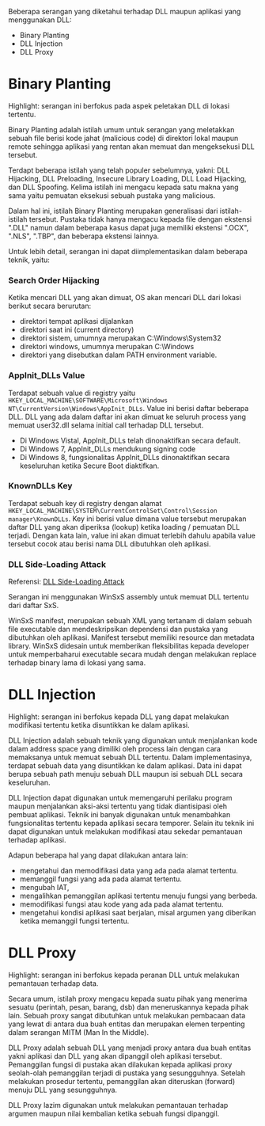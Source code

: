 Beberapa serangan yang diketahui terhadap DLL maupun aplikasi yang menggunakan DLL:

- Binary Planting
- DLL Injection
- DLL Proxy

# Binary Planting

Highlight: serangan ini berfokus pada aspek peletakan DLL di lokasi tertentu.

Binary Planting adalah istilah umum untuk serangan yang meletakkan sebuah file berisi kode jahat (malicious code) di direktori lokal maupun remote sehingga aplikasi yang rentan akan memuat dan mengeksekusi DLL tersebut.

Terdapt beberapa istilah yang telah populer sebelumnya, yakni: DLL Hijacking, DLL Preloading, Insecure Library Loading, DLL Load Hijacking, dan DLL Spoofing. Kelima istilah ini mengacu kepada satu makna yang sama yaitu pemuatan eksekusi sebuah pustaka yang malicious. 

Dalam hal ini, istilah Binary Planting merupakan generalisasi dari istilah-istilah tersebut. Pustaka tidak hanya mengacu kepada file dengan ekstensi ".DLL" namun dalam beberapa kasus dapat juga memiliki ekstensi ".OCX", ".NLS", ".TBP", dan beberapa ekstensi lainnya.

Untuk lebih detail, serangan ini dapat diimplementasikan dalam beberapa teknik, yaitu:

### Search Order Hijacking

Ketika mencari DLL yang akan dimuat, OS akan mencari DLL dari lokasi berikut secara berurutan:

- direktori tempat aplikasi dijalankan
- direktori saat ini (current directory)
- direktori sistem, umumnya merupakan C:\Windows\System32
- direktori windows, umumnya merupakan C:\Windows
- direktori yang disebutkan dalam PATH environment variable.

### AppInit_DLLs Value

Terdapat sebuah value di registry yaitu `HKEY_LOCAL_MACHINE\SOFTWARE\Microsoft\Windows NT\CurrentVersion\Windows\AppInit_DLLs`. Value ini berisi daftar beberapa DLL. DLL yang ada dalam daftar ini akan dimuat ke seluruh process yang memuat user32.dll selama initial call terhadap DLL tersebut.

- Di Windows Vistal, AppInit_DLLs telah dinonaktifkan secara default.
- Di Windows 7, AppInit_DLLs mendukung signing code
- Di Windows 8, fungsionalitas AppInit_DLLs dinonaktifkan secara keseluruhan ketika Secure Boot diaktifkan.

### KnownDLLs Key

Terdapat sebuah key di registry dengan alamat `HKEY_LOCAL_MACHINE\SYSTEM\CurrentControlSet\Control\Session manager\KnownDLLs`. Key ini berisi value dimana value tersebut merupakan daftar DLL yang akan diperiksa (lookup) ketika loading / pemuatan DLL terjadi. Dengan kata lain, value ini akan dimuat terlebih dahulu apabila value tersebut cocok atau berisi nama DLL dibutuhkan oleh aplikasi.

### DLL Side-Loading Attack

Referensi: [DLL Side-Loading Attack](https://www.fireeye.com/content/dam/fireeye-www/global/en/current-threats/pdfs/rpt-dll-sideloading.pdf)

Serangan ini menggunakan WinSxS assembly untuk memuat DLL tertentu dari daftar SxS.

WinSxS manifest, merupakan sebuah XML yang tertanam di dalam sebuah file executable dan mendeskripsikan dependensi dan pustaka yang dibutuhkan oleh aplikasi. Manifest tersebut memiliki resource dan metadata library. WinSxS didesain untuk memberikan fleksibilitas kepada developer untuk memperbaharui executable secara mudah dengan melakukan replace terhadap binary lama di lokasi yang sama.


# DLL Injection

Highlight: serangan ini berfokus kepada DLL yang dapat melakukan modifikasi tertentu ketika disuntikkan ke dalam aplikasi.

DLL Injection adalah sebuah teknik yang digunakan untuk menjalankan kode dalam address space yang dimiliki oleh process lain dengan cara memaksanya untuk memuat sebuah DLL tertentu. Dalam implementasinya, terdapat sebuah data yang disuntikkan ke dalam aplikasi. Data ini dapat berupa sebuah path menuju sebuah DLL maupun isi sebuah DLL secara keseluruhan.

DLL Injection dapat digunakan untuk memengaruhi perilaku program maupun menjalankan aksi-aksi tertentu yang tidak diantisipasi oleh pembuat aplikasi. Teknik ini banyak digunakan untuk menambahkan fungsionalitas tertentu kepada aplikasi secara temporer. Selain itu teknik ini dapat digunakan untuk melakukan modifikasi atau sekedar pemantauan terhadap aplikasi.

Adapun beberapa hal yang dapat dilakukan antara lain:

- mengetahui dan memodifikasi data yang ada pada alamat tertentu.
- memanggil fungsi yang ada pada alamat tertentu.
- mengubah IAT,
- mengalihkan pemanggilan aplikasi tertentu menuju fungsi yang berbeda. 
- memodifikasi fungsi atau kode yang ada pada alamat tertentu.
- mengetahui kondisi aplikasi saat berjalan, misal argumen yang diberikan ketika memanggil fungsi tertentu.


# DLL Proxy

Highlight: serangan ini berfokus kepada peranan DLL untuk melakukan pemantauan terhadap data.

Secara umum, istilah proxy mengacu kepada suatu pihak yang menerima sesuatu (perintah, pesan, barang, dsb) dan meneruskannya kepada pihak lain. Sebuah proxy sangat dibutuhkan untuk melakukan pembacaan data yang lewat di antara dua buah entitas dan merupakan elemen terpenting dalam serangan MITM (Man In the Middle).

DLL Proxy adalah sebuah DLL yang menjadi proxy antara dua buah entitas yakni aplikasi dan DLL yang akan dipanggil oleh aplikasi tersebut. Pemanggilan fungsi di pustaka akan dilakukan kepada aplikasi proxy seolah-olah pemanggilan terjadi di pustaka yang sesungguhnya. Setelah melakukan prosedur tertentu, pemanggilan akan diteruskan (forward) menuju DLL yang sesungguhnya.

DLL Proxy lazim digunakan untuk melakukan pemantauan terhadap argumen maupun nilai kembalian ketika sebuah fungsi dipanggil.